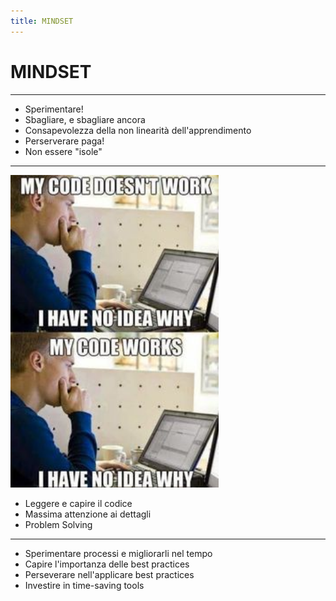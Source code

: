 ```yaml
---
title: MINDSET
---
```


# MINDSET

---

* Sperimentare!
* Sbagliare, e sbagliare ancora
* Consapevolezza della non linearità dell'apprendimento
* Perserverare paga!
* Non essere "isole"

---

<div class="row">
<div class="col-6 align-self-center">

<img src="./assets/codeworks.jpg" height="500"/>

</div>
<div class="col-6 text-left">

- Leggere e capire il codice
- Massima attenzione ai dettagli
- Problem Solving

</div>
</div>

---

* Sperimentare processi e migliorarli nel tempo
* Capire l'importanza delle best practices
* Perseverare nell'applicare best practices
* Investire in time-saving tools